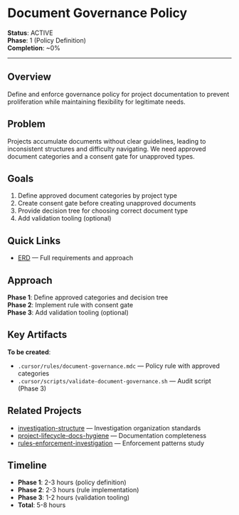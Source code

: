 # Document Governance Policy

**Status**: ACTIVE  
**Phase**: 1 (Policy Definition)  
**Completion**: ~0%

---

## Overview

Define and enforce governance policy for project documentation to prevent proliferation while maintaining flexibility for legitimate needs.

## Problem

Projects accumulate documents without clear guidelines, leading to inconsistent structures and difficulty navigating. We need approved document categories and a consent gate for unapproved types.

## Goals

1. Define approved document categories by project type
2. Create consent gate before creating unapproved documents
3. Provide decision tree for choosing correct document type
4. Add validation tooling (optional)

## Quick Links

- [ERD](./erd.md) — Full requirements and approach

## Approach

**Phase 1**: Define approved categories and decision tree  
**Phase 2**: Implement rule with consent gate  
**Phase 3**: Add validation tooling (optional)

## Key Artifacts

**To be created**:

- `.cursor/rules/document-governance.mdc` — Policy rule with approved categories
- `.cursor/scripts/validate-document-governance.sh` — Audit script (Phase 3)

## Related Projects

- [investigation-structure](../investigation-docs-structure/) — Investigation organization standards
- [project-lifecycle-docs-hygiene](../project-lifecycle-docs-hygiene/) — Documentation completeness
- [rules-enforcement-investigation](../rules-enforcement-investigation/) — Enforcement patterns study

## Timeline

- **Phase 1**: 2-3 hours (policy definition)
- **Phase 2**: 2-3 hours (rule implementation)
- **Phase 3**: 1-2 hours (validation tooling)
- **Total**: 5-8 hours
